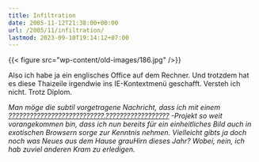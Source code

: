 ```yaml
---
title: Infiltration
date: 2005-11-12T21:38:00+00:00
url: /2005/11/infiltration/
lastmod: 2023-09-10T19:14:12+07:00
---
```

{{< figure src="wp-content/old-images/186.jpg" />}}

Also ich habe ja ein englisches Office auf dem Rechner. Und trotzdem hat es diese Thaizeile irgendwie ins IE-Kontextmenü geschafft. Versteh ich nicht. Trotz Diplom.

_Man möge die subtil vorgetragene Nachricht, dass ich mit einem [???????????????????????????.??????????????????][1] -Projekt so weit vorangekommen bin, dass ich nun bereits für ein einheitliches Bild auch in exotischen Browsern sorge zur Kenntnis nehmen. Vielleicht gibts ja doch noch was Neues aus dem Hause grauHirn dieses Jahr? Wobei, nein, ich hab zuviel anderen Kram zu erledigen._

 [1]: http://grauhirn.org/
